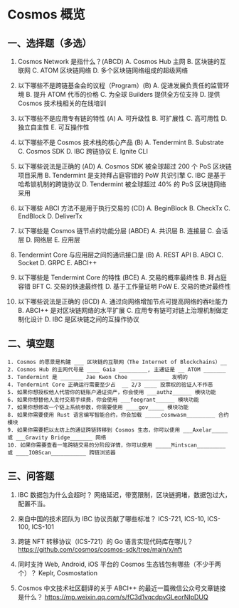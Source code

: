 # Cosmos 概览

## 一、选择题（多选）

1. Cosmos Network 是指什么？(ABCD)
A. Cosmos Hub 主网
B. 区块链的互联网
C. ATOM 区块链网络
D. 多个区块链网络组成的超级网络

2. 以下哪些不是跨链基金会的议程（Program）(B)
A. 促进发展负责任的监管环境
B. 提升 ATOM 代币的价格
C. 为全球 Builders 提供全方位支持
D. 提供 Cosmos 技术栈相关的在线培训

3. 以下哪些不是应用专有链的特性 (A)
A. 可升级性
B. 可扩展性
C. 高可用性
D. 独立自主性
E. 可互操作性

4. 以下哪些不是 Cosmos 技术栈的核心产品 (B)
A. Tendermint
B. Substrate
C. Cosmos SDK
D. IBC 跨链协议
E. Ignite CLI

5. 以下哪些说法是正确的 (AD)
A. Cosmos SDK 被全球超过 200 个 PoS 区块链项目采用
B. Tendermint 是支持拜占庭容错的 PoW 共识引擎
C. IBC 是基于哈希锁机制的跨链协议
D. Tendermint 被全球超过 40% 的 PoS 区块链网络采用

6. 以下哪些 ABCI 方法不是用于执行交易的 (CD)
A. BeginBlock
B. CheckTx
C. EndBlock
D. DeliverTx

7. 以下哪些是 Cosmos 链节点的功能分层 (ABDE)
A. 共识层
B. 连接层
C. 会话层
D. 网络层
E. 应用层

8. Tendermint Core 与应用层之间的通讯接口是 (B)
A. REST API
B. ABCI
C. Socket
D. GRPC
E. ABCI++

9. 以下哪些是 Tendermint Core 的特性 (BCE)
A. 交易的概率最终性
B. 拜占庭容错 BFT
C. 交易的快速最终性
D. 基于工作量证明 PoW
E. 交易的绝对最终性

10. 以下哪些说法是正确的 (BCD)
A. 通过向网络增加节点可提高网络的吞吐能力
B. ABCI++ 是对区块链网络的水平扩展
C. 应用专有链可对链上治理机制做定制化设计
D. IBC 是区块链之间的互操作协议

## 二、填空题

```text
1. Cosmos 的愿景是构建 ___ 区块链的互联网（The Internet of Blockchains）__
2. Cosmos Hub 的主网代号是 ____ Gaia _________, 主通证是 __ ATOM _______
3. Tendermint 是 _______ Jae Kwon Choe ____________ 发明的
4. Tendermint Core 正确运行需要至少占  __ 2/3 ____ 投票权的验证人不作恶
5. 如果你想授权他人代管你的链账户通证资产，你会使用 ___authz______ 模块功能
6. 如果你想替他人支付交易手续费，你会使用 ___feegrant______ 模块功能
7. 如果你想修改一个链上系统参数，你需要使用 ____gov_____ 模块功能
8. 如果你需要使用 Rust 语言编写智能合约，你会加载 _____cosmwasm_________ 合约模块
9. 如果你需要把以太坊上的通证跨链转移到 Cosmos 生态，你可以使用 ___Axelar_____ 或 ___Gravity Bridge_______ 网络
10. 如果你需要查看一笔跨链交易的分阶段详情，你可以使用 _____Mintscan_________ 或 ____IOBScan___________ 跨链浏览器
```

## 三、问答题

1. IBC 数据包为什么会超时？
网络延迟，带宽限制，区块链拥堵，数据包过大，配置不当。

2. 来自中国的技术团队为 IBC 协议贡献了哪些标准？
ICS-721, ICS-10, ICS-100, ICS-101

3. 跨链 NFT 转移协议（ICS-721）的 Go 语言实现代码库在哪儿？
<https://github.com/cosmos/cosmos-sdk/tree/main/x/nft>

4. 同时支持 Web, Android, iOS 平台的 Cosmos 生态钱包有哪些（不少于两个）？
Keplr, Cosmostation

5. Cosmos 中文技术社区翻译的关于 ABCI++ 的最近一篇微信公众号文章链接是什么？
<https://mp.weixin.qq.com/s/fC3d1vqcdpvGLeorNIpDUQ>
